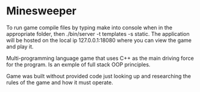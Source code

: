 # Minesweeper

To run game compile files by typing make into console when in the appropriate folder, then ./bin/server -t templates -s static. The application will be hosted on the local ip 127.0.0.1:18080 where you can view the game and play it.

Multi-programming language game that uses C++ as the main driving force for the program. Is an exmple of full stack OOP principles.

Game was built without provided code just looking up and researching the rules of the game and how it must operate.
